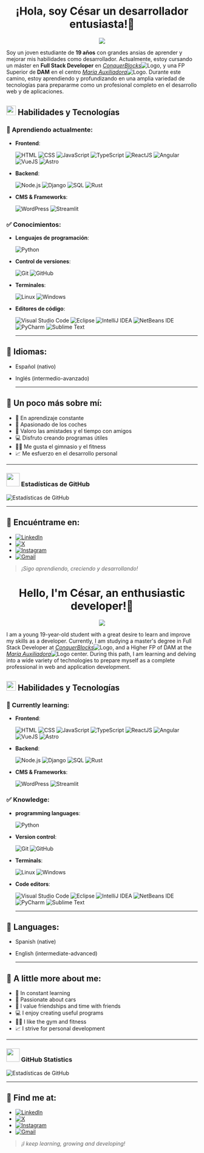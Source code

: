 <div>
<h1 align="center">¡Hola, soy César un desarrollador entusiasta!👋
</div>
<p align="center">
  <a href="https://github.com/DenverCoder1/readme-typing-svg"><img src="https://readme-typing-svg.herokuapp.com?font=Time+New+Roman&color=cyan&size=25&center=true&vCenter=true&width=600&height=100&lines=Buenas+soy+César;Estudiante+y+desarrollador;Abierto+a+aprender+cosas+nuevas"></a>
</p>

Soy un joven estudiante de **19 años** con grandes ansias de aprender y mejorar mis habilidades como desarrollador. Actualmente, estoy cursando un máster en **Full Stack Developer** en [*ConquerBlocks*](https://www.conquerblocks.com)![Logo](https://cdn.prod.website-files.com/63c2c7b1f3d9c51c32335fb0/66470384c9a7bdda4397bd18_Favicon-CB32x32.png), y una FP Superior de **DAM** en el centro [*María Auxiliadora*](https://leoncma.salesianas.org)![Logo](https://leoncma.salesianas.org/wp-content/uploads/2019/06/cropped-favicon-salesianas-32x32.png). Durante este camino, estoy aprendiendo y profundizando en una amplia variedad de tecnologías para prepararme como un profesional completo en el desarrollo web y de aplicaciones.

## <img src="https://media2.giphy.com/media/QssGEmpkyEOhBCb7e1/giphy.gif?cid=ecf05e47a0n3gi1bfqntqmob8g9aid1oyj2wr3ds3mg700bl&rid=giphy.gif" width ="25"> Habilidades y Tecnologías

### 📘 Aprendiendo actualmente:
- **Frontend**:
  
  ![HTML](https://img.shields.io/badge/HTML-239120?style=for-the-badge&logo=html5&logoColor=white)
  ![CSS](https://img.shields.io/badge/CSS-239120?&style=for-the-badge&logo=css3&logoColor=white)
  ![JavaScript](https://img.shields.io/badge/JavaScript-F7DF1E?style=for-the-badge&logo=javascript&logoColor=black)
  ![TypeScript](https://img.shields.io/badge/TypeScript-007ACC?style=for-the-badge&logo=typescript&logoColor=white)
  ![ReactJS](https://img.shields.io/badge/React-20232A?style=for-the-badge&logo=react&logoColor=61DAFB)
  ![Angular](https://img.shields.io/badge/Angular-DD0031?style=for-the-badge&logo=angular&logoColor=white)
  ![VueJS](https://img.shields.io/badge/Vue.js-35495E?style=for-the-badge&logo=vue.js&logoColor=4FC08D)
  ![Astro](https://img.shields.io/badge/Astro-BC52EE?logo=astro&logoColor=fff&style=for-the-badge)
  
- **Backend**:

  ![Node.js](https://img.shields.io/badge/Node.js-43853D?style=for-the-badge&logo=node.js&logoColor=white)
  ![Django](https://img.shields.io/badge/Django-092E20?style=for-the-badge&logo=django&logoColor=white)
  ![SQL](https://img.shields.io/badge/MySQL-00000F?style=for-the-badge&logo=mysql&logoColor=white)
  ![Rust](https://img.shields.io/badge/Rust-000000?style=for-the-badge&logo=rust&logoColor=white)
  
- **CMS & Frameworks**:

  ![WordPress](https://img.shields.io/badge/Wordpress-21759B?style=for-the-badge&logo=wordpress&logoColor=white)
  ![Streamlit](https://img.shields.io/badge/-Streamlit-FF4B4B?style=for-the-badge&logo=Streamlit&logoColor=white)

### ✅ Conocimientos:
- **Lenguajes de programación**:

  ![Python](https://img.shields.io/badge/Python-3776AB?style=for-the-badge&logo=python&logoColor=white)
  
- **Control de versiones**:

  ![Git](https://img.shields.io/badge/git-%23F05033.svg?style=for-the-badge&logo=git&logoColor=white)
  ![GitHub](https://img.shields.io/badge/github-%23121011.svg?style=for-the-badge&logo=github&logoColor=white)

- **Terminales**:

  ![Linux](https://img.shields.io/badge/Linux-FCC624?style=for-the-badge&logo=linux&logoColor=black)
  ![Windows](https://img.shields.io/badge/windows%20terminal-4D4D4D?style=for-the-badge&logo=windows%20terminal&logoColor=white)
- **Editores de código**:

  ![Visual Studio Code](https://custom-icon-badges.demolab.com/badge/Visual%20Studio%20Code-0078d7.svg?logo=vsc&logoColor=white)
  ![Eclipse](https://img.shields.io/badge/Eclipse-FE7A16.svg?logo=Eclipse&logoColor=white)
  ![IntelliJ IDEA](https://img.shields.io/badge/IntelliJIDEA-000000.svg?logo=intellij-idea&logoColor=white)
  ![NetBeans IDE](https://img.shields.io/badge/NetBeans%20IDE-1B6AC6.svg?logo=apache-netbeans-ide&logoColor=white)
  ![PyCharm](https://img.shields.io/badge/PyCharm-000?logo=pycharm&logoColor=fff)
  ![Sublime Text](https://img.shields.io/badge/Sublime%20Text-%23575757.svg?logo=sublime-text&logoColor=important)

  ---

## 💬 Idiomas:
- Español (nativo)
- Inglés (intermedio-avanzado)

  ---

## 🌱 Un poco más sobre mí:
- 🔧 En aprendizaje constante
- 🚗 Apasionado de los coches
- 🤝 Valoro las amistades y el tiempo con amigos
- 💻 Disfruto creando programas útiles
- 🏋️‍♂️ Me gusta el gimnasio y el fitness
- 📈 Me esfuerzo en el desarrollo personal

---

### <img src="https://media.giphy.com/media/iY8CRBdQXODJSCERIr/giphy.gif" width="35"> Estadísticas de GitHub
![Estadísticas de GitHub](https://github-readme-stats.vercel.app/api?username=tuUsuario&show_icons=true&theme=radical)

---

## 🔗 Encuéntrame en:

- <a href="https://www.linkedin.com/in/césar-méndez-castro-a0b315310/" target="_blank">
    <img src="https://custom-icon-badges.demolab.com/badge/LinkedIn-0A66C2?logo=linkedin-white&logoColor=fff" alt="LinkedIn">
  </a>
  
- <a href="https://x.com/TsCesar19" target="_blank">
    <img src="https://img.shields.io/badge/X-%23000000.svg?logo=X&logoColor=white" alt="X">
  </a>
  
- <a href="https://www.instagram.com/cesar_ts._/" target="_blank">
    <img src="https://img.shields.io/badge/Instagram-%23E4405F.svg?logo=Instagram&logoColor=white" alt="Instagram">
  </a>
  
- <a href="mailto:cesarmencas19@gmail.com" target="_blank">
    <img src="https://img.shields.io/badge/Gmail-D14836?logo=gmail&logoColor=white" alt="Gmail">
  </a>

> *¡Sigo aprendiendo, creciendo y desarrollando!*

<div>
<h1 align="center">Hello, I'm César, an enthusiastic developer!👋
</div>
<p align="center">
  <a href="https://github.com/DenverCoder1/readme-typing-svg"><img src="https://readme-typing-svg.herokuapp.com?font=Time+New+Roman&color=cyan&size=25&center=true&vCenter=true&width=600&height=100&lines=Hello+I'm+César;Student+and+developer;Open+to+learn+new+things"></a>
</p>

I am a young 19-year-old student with a great desire to learn and improve my skills as a developer. Currently, I am studying a master's degree in Full Stack Developer at [*ConquerBlocks*](https://www.conquerblocks.com)![Logo](https://cdn.prod.website-files.com/63c2c7b1f3d9c51c32335fb0/66470384c9a7bdda4397bd18_Favicon-CB32x32.png), and a Higher FP of DAM at the [*María Auxiliadora*](https://leoncma.salesianas.org)![Logo](https://leoncma.salesianas.org/wp-content/uploads/2019/06/cropped-favicon-salesianas-32x32.png) center. During this path, I am learning and delving into a wide variety of technologies to prepare myself as a complete professional in web and application development.

## <img src="https://media2.giphy.com/media/QssGEmpkyEOhBCb7e1/giphy.gif?cid=ecf05e47a0n3gi1bfqntqmob8g9aid1oyj2wr3ds3mg700bl&rid=giphy.gif" width ="25"> Habilidades y Tecnologías

### 📘 Currently learning:
- **Frontend**:
  
  ![HTML](https://img.shields.io/badge/HTML-239120?style=for-the-badge&logo=html5&logoColor=white)
  ![CSS](https://img.shields.io/badge/CSS-239120?&style=for-the-badge&logo=css3&logoColor=white)
  ![JavaScript](https://img.shields.io/badge/JavaScript-F7DF1E?style=for-the-badge&logo=javascript&logoColor=black)
  ![TypeScript](https://img.shields.io/badge/TypeScript-007ACC?style=for-the-badge&logo=typescript&logoColor=white)
  ![ReactJS](https://img.shields.io/badge/React-20232A?style=for-the-badge&logo=react&logoColor=61DAFB)
  ![Angular](https://img.shields.io/badge/Angular-DD0031?style=for-the-badge&logo=angular&logoColor=white)
  ![VueJS](https://img.shields.io/badge/Vue.js-35495E?style=for-the-badge&logo=vue.js&logoColor=4FC08D)
  ![Astro](https://img.shields.io/badge/Astro-BC52EE?logo=astro&logoColor=fff&style=for-the-badge)
  
- **Backend**:

  ![Node.js](https://img.shields.io/badge/Node.js-43853D?style=for-the-badge&logo=node.js&logoColor=white)
  ![Django](https://img.shields.io/badge/Django-092E20?style=for-the-badge&logo=django&logoColor=white)
  ![SQL](https://img.shields.io/badge/MySQL-00000F?style=for-the-badge&logo=mysql&logoColor=white)
  ![Rust](https://img.shields.io/badge/Rust-000000?style=for-the-badge&logo=rust&logoColor=white)
  
- **CMS & Frameworks**:

  ![WordPress](https://img.shields.io/badge/Wordpress-21759B?style=for-the-badge&logo=wordpress&logoColor=white)
  ![Streamlit](https://img.shields.io/badge/-Streamlit-FF4B4B?style=for-the-badge&logo=Streamlit&logoColor=white)

### ✅ Knowledge:
- **programming languages**:

  ![Python](https://img.shields.io/badge/Python-3776AB?style=for-the-badge&logo=python&logoColor=white)
  
- **Version control**:

  ![Git](https://img.shields.io/badge/git-%23F05033.svg?style=for-the-badge&logo=git&logoColor=white)
  ![GitHub](https://img.shields.io/badge/github-%23121011.svg?style=for-the-badge&logo=github&logoColor=white)

- **Terminals**:

  ![Linux](https://img.shields.io/badge/Linux-FCC624?style=for-the-badge&logo=linux&logoColor=black)
  ![Windows](https://img.shields.io/badge/windows%20terminal-4D4D4D?style=for-the-badge&logo=windows%20terminal&logoColor=white)
- **Code editors**:

  ![Visual Studio Code](https://custom-icon-badges.demolab.com/badge/Visual%20Studio%20Code-0078d7.svg?logo=vsc&logoColor=white)
  ![Eclipse](https://img.shields.io/badge/Eclipse-FE7A16.svg?logo=Eclipse&logoColor=white)
  ![IntelliJ IDEA](https://img.shields.io/badge/IntelliJIDEA-000000.svg?logo=intellij-idea&logoColor=white)
  ![NetBeans IDE](https://img.shields.io/badge/NetBeans%20IDE-1B6AC6.svg?logo=apache-netbeans-ide&logoColor=white)
  ![PyCharm](https://img.shields.io/badge/PyCharm-000?logo=pycharm&logoColor=fff)
  ![Sublime Text](https://img.shields.io/badge/Sublime%20Text-%23575757.svg?logo=sublime-text&logoColor=important)

  ---

## 💬 Languages:
- Spanish (native)
- English (intermediate-advanced)

  ---

## 🌱 A little more about me:
- 🔧 In constant learning
- 🚗 Passionate about cars
- 🤝 I value friendships and time with friends
- 💻 I enjoy creating useful programs
- 🏋️‍♂️ I like the gym and fitness
- 📈 I strive for personal development

---

### <img src="https://media.giphy.com/media/iY8CRBdQXODJSCERIr/giphy.gif" width="35"> GitHub Statistics
![Estadísticas de GitHub](https://github-readme-stats.vercel.app/api?username=tuUsuario&show_icons=true&theme=radical)

---

## 🔗 Find me at:

- <a href="https://www.linkedin.com/in/césar-méndez-castro-a0b315310/" target="_blank">
    <img src="https://custom-icon-badges.demolab.com/badge/LinkedIn-0A66C2?logo=linkedin-white&logoColor=fff" alt="LinkedIn">
  </a>
  
- <a href="https://x.com/TsCesar19" target="_blank">
    <img src="https://img.shields.io/badge/X-%23000000.svg?logo=X&logoColor=white" alt="X">
  </a>
  
- <a href="https://www.instagram.com/cesar_ts._/" target="_blank">
    <img src="https://img.shields.io/badge/Instagram-%23E4405F.svg?logo=Instagram&logoColor=white" alt="Instagram">
  </a>
  
- <a href="mailto:cesarmencas19@gmail.com" target="_blank">
    <img src="https://img.shields.io/badge/Gmail-D14836?logo=gmail&logoColor=white" alt="Gmail">
  </a>

> *¡I keep learning, growing and developing!*
